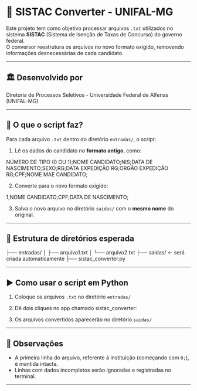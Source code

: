 


# 🧾 SISTAC Converter - UNIFAL-MG

Este projeto tem como objetivo processar arquivos `.txt` utilizados no sistema **SISTAC** (Sistema de Isenção de Taxas de Concurso) do governo federal.  
O conversor reestrutura os arquivos no novo formato exigido, removendo informações desnecessárias de cada candidato.

---

## 🏛 Desenvolvido por
Diretoria de Processos Seletivos - Universidade Federal de Alfenas (UNIFAL-MG)

---

## 🔄 O que o script faz?

Para cada arquivo `.txt` dentro do diretório `entradas/`, o script:

1. Lê os dados do candidato no **formato antigo**, como:

NÚMERO DE TIPO (0 OU 1);NOME CANDIDATO;NIS;DATA DE NASCIMENTO;SEXO;RG;DATA EXPEDIÇÃO RG;ORGÃO EXPEDIÇÃO RG;CPF;NOME MAE CANDIDATO;


2. Converte para o novo formato exigido:


1;NOME CANDIDATO;CPF;DATA DE NASCIMENTO;


3. Salva o novo arquivo no diretório `saidas/` com o **mesmo nome** do original.

---

## 📁 Estrutura de diretórios esperada



├── entradas/
│   ├── arquivo1.txt
│   └── arquivo2.txt
├── saidas/          ← será criada automaticamente
├── sistac\_converter.py



---

## ▶️ Como usar o script em Python

1. Coloque os arquivos `.txt` no diretório `entradas/`
2. Dê dois cliques no app chamado sistac_converter:

3. Os arquivos convertidos aparecerão no diretório `saidas/`

---



## 📌 Observações

* A primeira linha do arquivo, referente à instituição (começando com `0;`), é mantida intacta.
* Linhas com dados incompletos serão ignoradas e registradas no terminal.

---





